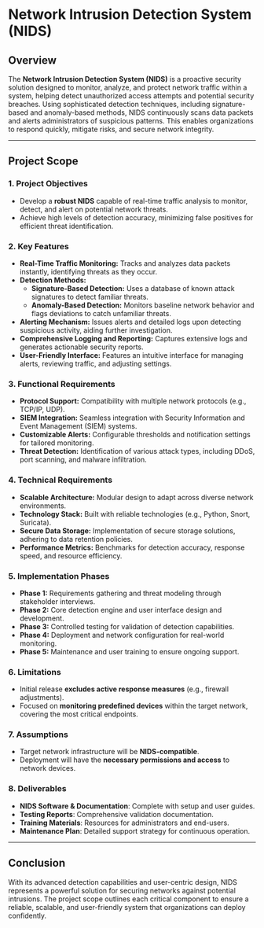 # **Network Intrusion Detection System (NIDS)**

## Overview

The **Network Intrusion Detection System (NIDS)** is a proactive security solution designed to monitor, analyze, and protect network traffic within a system, helping detect unauthorized access attempts and potential security breaches. Using sophisticated detection techniques, including signature-based and anomaly-based methods, NIDS continuously scans data packets and alerts administrators of suspicious patterns. This enables organizations to respond quickly, mitigate risks, and secure network integrity.

---

## Project Scope

### 1. **Project Objectives**
   - Develop a **robust NIDS** capable of real-time traffic analysis to monitor, detect, and alert on potential network threats.
   - Achieve high levels of detection accuracy, minimizing false positives for efficient threat identification.

### 2. **Key Features**
   - **Real-Time Traffic Monitoring:** Tracks and analyzes data packets instantly, identifying threats as they occur.
   - **Detection Methods:**
     - **Signature-Based Detection:** Uses a database of known attack signatures to detect familiar threats.
     - **Anomaly-Based Detection:** Monitors baseline network behavior and flags deviations to catch unfamiliar threats.
   - **Alerting Mechanism:** Issues alerts and detailed logs upon detecting suspicious activity, aiding further investigation.
   - **Comprehensive Logging and Reporting:** Captures extensive logs and generates actionable security reports.
   - **User-Friendly Interface:** Features an intuitive interface for managing alerts, reviewing traffic, and adjusting settings.

### 3. **Functional Requirements**
   - **Protocol Support:** Compatibility with multiple network protocols (e.g., TCP/IP, UDP).
   - **SIEM Integration:** Seamless integration with Security Information and Event Management (SIEM) systems.
   - **Customizable Alerts:** Configurable thresholds and notification settings for tailored monitoring.
   - **Threat Detection:** Identification of various attack types, including DDoS, port scanning, and malware infiltration.

### 4. **Technical Requirements**
   - **Scalable Architecture:** Modular design to adapt across diverse network environments.
   - **Technology Stack:** Built with reliable technologies (e.g., Python, Snort, Suricata).
   - **Secure Data Storage:** Implementation of secure storage solutions, adhering to data retention policies.
   - **Performance Metrics:** Benchmarks for detection accuracy, response speed, and resource efficiency.

### 5. **Implementation Phases**
   - **Phase 1:** Requirements gathering and threat modeling through stakeholder interviews.
   - **Phase 2:** Core detection engine and user interface design and development.
   - **Phase 3:** Controlled testing for validation of detection capabilities.
   - **Phase 4:** Deployment and network configuration for real-world monitoring.
   - **Phase 5:** Maintenance and user training to ensure ongoing support.

### 6. **Limitations**
   - Initial release **excludes active response measures** (e.g., firewall adjustments).
   - Focused on **monitoring predefined devices** within the target network, covering the most critical endpoints.

### 7. **Assumptions**
   - Target network infrastructure will be **NIDS-compatible**.
   - Deployment will have the **necessary permissions and access** to network devices.

### 8. **Deliverables**
   - **NIDS Software & Documentation**: Complete with setup and user guides.
   - **Testing Reports**: Comprehensive validation documentation.
   - **Training Materials**: Resources for administrators and end-users.
   - **Maintenance Plan**: Detailed support strategy for continuous operation.

---

## **Conclusion**

With its advanced detection capabilities and user-centric design, NIDS represents a powerful solution for securing networks against potential intrusions. The project scope outlines each critical component to ensure a reliable, scalable, and user-friendly system that organizations can deploy confidently.
